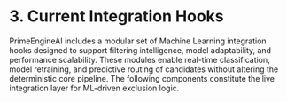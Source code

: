 # 3. Current Integration Hooks

PrimeEngineAI includes a modular set of Machine Learning integration hooks designed to support filtering intelligence, model adaptability, and performance scalability. These modules enable real-time classification, model retraining, and predictive routing of candidates without altering the deterministic core pipeline. The following components constitute the live integration layer for ML-driven exclusion logic.

